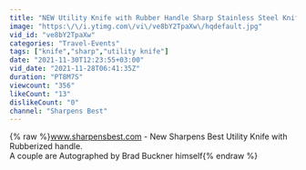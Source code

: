 ```yaml
---
title: "NEW Utility Knife with Rubber Handle Sharp Stainless Steel Knife AUTOGRAPH"
image: "https:\/\/i.ytimg.com\/vi\/ve8bY2TpaXw\/hqdefault.jpg"
vid_id: "ve8bY2TpaXw"
categories: "Travel-Events"
tags: ["knife","sharp","utility knife"]
date: "2021-11-30T12:23:55+03:00"
vid_date: "2021-11-28T06:41:35Z"
duration: "PT8M7S"
viewcount: "356"
likeCount: "13"
dislikeCount: "0"
channel: "Sharpens Best"
---
```

{% raw %}www.sharpensbest.com - New Sharpens Best Utility Knife with Rubberized handle.<br />A couple are Autographed by Brad Buckner himself{% endraw %}
